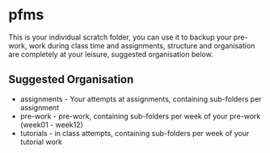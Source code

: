 # pfms
This is your individual scratch folder, you can use it to backup your pre-work, work during class time and assignments, structure and organisation are completely at your leisure, suggested organisation below.

## Suggested Organisation
* assignments - Your attempts at assignments, containing sub-folders per assignment
* pre-work - pre-work, containing sub-folders per week of your pre-work (week01 - week12)
* tutorials - in class attempts, containing sub-folders per week of your tutorial work
